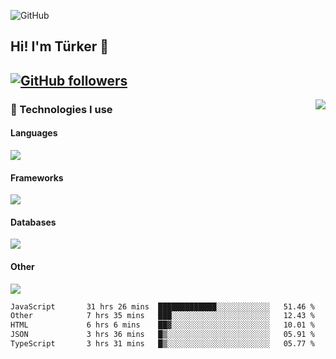 ![GitHub](https://github.com/turkwr/turkwr/assets/63150613/e5462c44-ccab-48a0-8a33-9f1ea91ff35d)
<!-- ## Hi! I'm Türker 🖐️ -->

##  Hi! I'm Türker 👋
## [![GitHub followers](https://img.shields.io/github/followers/turkwr?color=333&label=Follow&logo=github&logoColor=fff&style=flat-square)](https://github.com/turkwr?tab=followers)
<a href="https://discord.com/users/162740870607536128">
 <img src="https://lanyard.cnrad.dev/api/162740870607536128?hideTimestamp=true&idleMessage=Just%20chillin'%20at%20the%20moment&bg=161a23&animated=true" align="right" />
</a>

### 🧠 Technologies I use
#### Languages
![](https://skillicons.dev/icons?i=js,ts,py,php,go&theme=dark&perline=6)
#### Frameworks
![](https://skillicons.dev/icons?i=next,react,nodejs,tailwind,bootstrap,express&theme=dark&perline=6)
#### Databases
![](https://skillicons.dev/icons?i=mongodb,mysql,sqlite,postgres&theme=dark&perline=6)
#### Other
![](https://skillicons.dev/icons?i=github,git,figma,photoshop,cloudflare,vercel,replit,vscode,visualstudio,discord&theme=dark&perline=6)


<!--START_SECTION:waka-->

```txt
JavaScript       31 hrs 26 mins  █████████████░░░░░░░░░░░░   51.46 %
Other            7 hrs 35 mins   ███░░░░░░░░░░░░░░░░░░░░░░   12.43 %
HTML             6 hrs 6 mins    ██▓░░░░░░░░░░░░░░░░░░░░░░   10.01 %
JSON             3 hrs 36 mins   █▒░░░░░░░░░░░░░░░░░░░░░░░   05.91 %
TypeScript       3 hrs 31 mins   █▒░░░░░░░░░░░░░░░░░░░░░░░   05.77 %
```

<!--END_SECTION:waka-->
